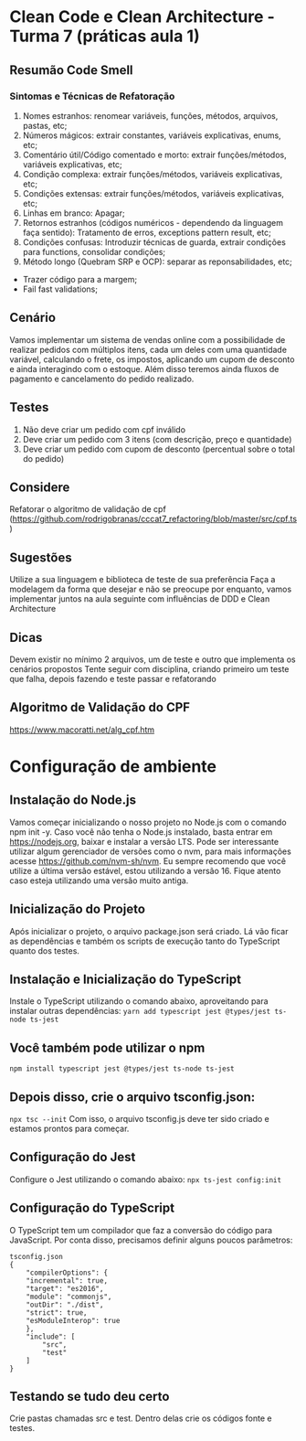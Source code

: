 # Clean Code e Clean Architecture - Turma 7 (práticas aula 1)
## Resumão Code Smell
### Sintomas e Técnicas de Refatoração
1. Nomes estranhos: renomear variáveis, funções, métodos, arquivos, pastas, etc;
2. Números mágicos: extrair constantes, variáveis explicativas, enums, etc;
3. Comentário útil/Código comentado e morto: extrair funções/métodos, variáveis explicativas, etc;
4. Condição complexa: extrair funções/métodos, variáveis explicativas, etc;
5. Condições extensas: extrair funções/métodos, variáveis explicativas, etc;
6. Linhas em branco: Apagar;
7. Retornos estranhos (códigos numéricos - dependendo da linguagem faça sentido): Tratamento de erros, exceptions pattern result, etc;
8. Condições confusas: Introduzir técnicas de guarda, extrair condições para functions, consolidar condições;
9. Método longo (Quebram SRP e OCP): separar as reponsabilidades, etc;

* Trazer código para a margem;
* Fail fast validations;

## Cenário
Vamos implementar um sistema de vendas online com a possibilidade de realizar pedidos com múltiplos itens, cada um deles com uma quantidade variável, calculando o frete, os impostos, aplicando um cupom de desconto e ainda interagindo com o estoque. Além disso teremos ainda fluxos de pagamento e cancelamento do pedido realizado.

## Testes
1. Não deve criar um pedido com cpf inválido
2. Deve criar um pedido com 3 itens (com descrição, preço e quantidade)
3. Deve criar um pedido com cupom de desconto (percentual sobre o total do pedido)

## Considere
Refatorar o algoritmo de validação de cpf (https://github.com/rodrigobranas/cccat7_refactoring/blob/master/src/cpf.ts)

## Sugestões
Utilize a sua linguagem e biblioteca de teste de sua preferência
Faça a modelagem da forma que desejar e não se preocupe por enquanto, vamos implementar juntos na aula seguinte com influências de DDD e Clean Architecture

## Dicas
Devem existir no mínimo 2 arquivos, um de teste e outro que implementa os cenários propostos
Tente seguir com disciplina, criando primeiro um teste que falha, depois fazendo e teste passar e refatorando

## Algoritmo de Validação do CPF
https://www.macoratti.net/alg_cpf.htm

# Configuração de ambiente
## Instalação do Node.js
Vamos começar inicializando o nosso projeto no Node.js com o comando npm init -y.
Caso você não tenha o Node.js instalado, basta entrar em https://nodejs.org, baixar e instalar a versão LTS. Pode ser interessante utilizar algum gerenciador de versões como o nvm, para mais informações acesse https://github.com/nvm-sh/nvm.
Eu sempre recomendo que você utilize a última versão estável, estou utilizando a versão 16. Fique atento caso esteja utilizando uma versão muito antiga.

## Inicialização do Projeto
Após inicializar o projeto, o arquivo package.json será criado. Lá vão ficar as dependências e também os scripts de execução tanto do TypeScript quanto dos testes.

## Instalação e Inicialização do TypeScript
Instale o TypeScript utilizando o comando abaixo, aproveitando para instalar outras dependências:
```yarn add typescript jest @types/jest ts-node ts-jest```

## Você também pode utilizar o npm
```npm install typescript jest @types/jest ts-node ts-jest```

## Depois disso, crie o arquivo tsconfig.json:
```npx tsc --init```
Com isso, o arquivo tsconfig.js deve ter sido criado e estamos prontos para começar.

## Configuração do Jest
Configure o Jest utilizando o comando abaixo:
```npx ts-jest config:init```

## Configuração do TypeScript
O TypeScript tem um compilador que faz a conversão do código para JavaScript. Por conta disso, precisamos definir alguns poucos parâmetros:
```
tsconfig.json
{
    "compilerOptions": {
    "incremental": true,
    "target": "es2016",
    "module": "commonjs",
    "outDir": "./dist",
    "strict": true,
    "esModuleInterop": true
    },
    "include": [
        "src",
        "test"
    ]
}
```
## Testando se tudo deu certo
Crie pastas chamadas src e test. Dentro delas crie os códigos fonte e testes.
```npx jest


